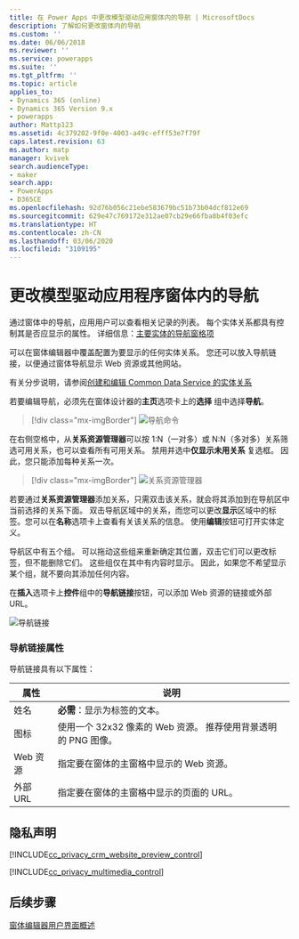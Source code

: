 ```yaml
---
title: 在 Power Apps 中更改模型驱动应用窗体内的导航 | MicrosoftDocs
description: 了解如何更改窗体内的导航
ms.custom: ''
ms.date: 06/06/2018
ms.reviewer: ''
ms.service: powerapps
ms.suite: ''
ms.tgt_pltfrm: ''
ms.topic: article
applies_to:
- Dynamics 365 (online)
- Dynamics 365 Version 9.x
- powerapps
author: Mattp123
ms.assetid: 4c379202-9f0e-4003-a49c-efff53e7f79f
caps.latest.revision: 63
ms.author: matp
manager: kvivek
search.audienceType:
- maker
search.app:
- PowerApps
- D365CE
ms.openlocfilehash: 92d76b056c21ebe583679bc51b73b04dcf812e69
ms.sourcegitcommit: 629e47c769172e312ae07cb29e66fba8b4f03efc
ms.translationtype: HT
ms.contentlocale: zh-CN
ms.lasthandoff: 03/06/2020
ms.locfileid: "3109195"
---
```

# <a name="change-navigation-within-a-model-driven-app-form"></a>更改模型驱动应用程序窗体内的导航

 通过窗体中的导航，应用用户可以查看相关记录的列表。 每个实体关系都具有控制其是否应显示的属性。 详细信息：[主要实体的导航窗格项](../common-data-service/create-edit-1n-relationships-solution-explorer.md#navigation-pane-item-for-primary-entity)  
  
 可以在窗体编辑器中覆盖配置为要显示的任何实体关系。 您还可以放入导航链接，以便通过窗体导航显示 Web 资源或其他网站。  
  
 有关分步说明，请参阅[创建和编辑 Common Data Service 的实体关系](../common-data-service/create-edit-entity-relationships.md)  
  
 若要编辑导航，必须先在窗体设计器的**主页**选项卡上的**选择** 组中选择**导航**。  
 
> [!div class="mx-imgBorder"] 
> ![导航命令](media/navigation-command.png)
 
 在右侧空格中，从**关系资源管理器**可以按 1:N（一对多）或 N:N（多对多）关系筛选可用关系，也可以查看所有可用关系。 禁用并选中**仅显示未用关系** 复选框。 因此，您只能添加每种关系一次。  
 
 > [!div class="mx-imgBorder"] 
 > ![关系资源管理器](media/relationship-explorer.png)

 若要通过**关系资源管理器**添加关系，只需双击该关系，就会将其添加到在导航区中当前选择的关系下面。 双击导航区域中的关系，而您可以更改**显示**区域中的标签。您可以在**名称**选项卡上查看有关该关系的信息。 使用**编辑**按钮可打开实体定义。  
  
 导航区中有五个组。 可以拖动这些组来重新确定其位置，双击它们可以更改标签，但不能删除它们。 这些组仅在其中有内容时显示。 因此，如果您不希望显示某个组，就不要向其添加任何内容。  
  
 在**插入**选项卡上**控件**组中的**导航链接**按钮，可以添加 Web 资源的链接或外部 URL。  
 
 ![导航链接](media/navigation-link.png)
 
<a name="BKMK_NavigationLinkProperties"></a>   
### <a name="navigation-link-properties"></a>导航链接属性  
 导航链接具有以下属性：  
  
|属性|说明|  
|--------------|-----------------|  
|姓名|**必需**：显示为标签的文本。|  
|图标|使用一个 32x32 像素的 Web 资源。 推荐使用背景透明的 PNG 图像。|  
|Web 资源|指定要在窗体的主窗格中显示的 Web 资源。|  
|外部 URL|指定要在窗体的主窗格中显示的页面的 URL。|  

<a name="BKMK_PrivacyNotices"></a>   

## <a name="privacy-notices"></a>隐私声明  
 [!INCLUDE[cc_privacy_crm_website_preview_control](../../includes/cc-privacy-crm-website-preview-control.md)]    
  
 [!INCLUDE[cc_privacy_multimedia_control](../../includes/cc-privacy-multimedia-control.md)]  

## <a name="next-steps"></a>后续步骤

[窗体编辑器用户界面概述](form-editor-user-interface-legacy.md)
